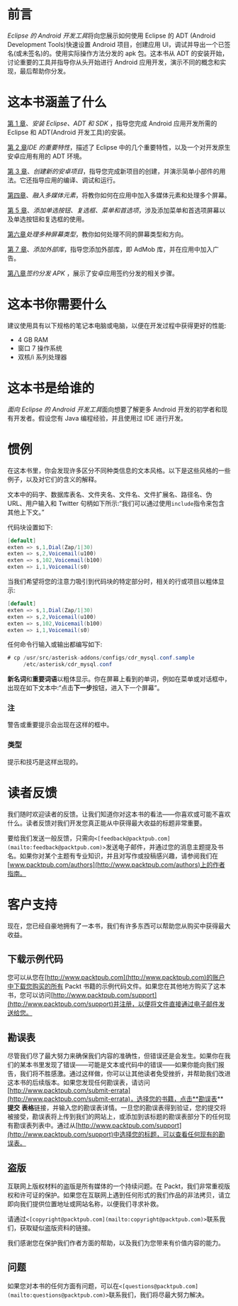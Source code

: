 # 前言

*Eclipse 的 Android 开发工具*将向您展示如何使用 Eclipse 的 ADT (Android Development Tools)快速设置 Android 项目，创建应用 UI，调试并导出一个已签名(或未签名)的。使用实际操作方法分发的 apk 包。这本书从 ADT 的安装开始，讨论重要的工具并指导你从头开始进行 Android 应用开发，演示不同的概念和实现，最后帮助你分发。

# 这本书涵盖了什么

[第 1 章](1.html "Chapter 1. Installing Eclipse, ADT, and SDK")、*安装 Eclipse、ADT 和 SDK* ，指导您完成 Android 应用开发所需的 Eclipse 和 ADT(Android 开发工具)的安装。

[第 2 章](2.html "Chapter 2. Important Features of the IDE")*IDE 的重要特性*，描述了 Eclipse 中的几个重要特性，以及一个对开发原生安卓应用有用的 ADT 环境。

[第 3 章](3.html "Chapter 3. Creating a New Android Project")、*创建新的安卓项目*，指导您完成新项目的创建，并演示简单小部件的用法。它还指导应用的编译、调试和运行。

[第四章](4.html "Chapter 4. Incorporating Multimedia Elements")、*融入多媒体元素*，将教你如何在应用中加入多媒体元素和处理多个屏幕。

[第 5 章](5.html "Chapter 5. Adding RadioButton, CheckBox, Menu, and Preferences")、*添加单选按钮、复选框、菜单和首选项*，涉及添加菜单和首选项屏幕以及单选按钮和复选框的使用。

[第六章](6.html "Chapter 6. Handling Multiple Screen Types")*处理多种屏幕类型*，教你如何处理不同的屏幕类型和方向。

[第 7 章](7.html "Chapter 7. Adding an External Library")、*添加外部库*，指导您添加外部库，即 AdMob 库，并在应用中加入广告。

[第八章](8.html "Chapter 8. Signing and Distributing APK")*签约分发 APK* ，展示了安卓应用签约分发的相关步骤。

# 这本书你需要什么

建议使用具有以下规格的笔记本电脑或电脑，以便在开发过程中获得更好的性能:

*   4 GB RAM
*   窗口 7 操作系统
*   双核/i 系列处理器

# 这本书是给谁的

*面向 Eclipse 的 Android 开发工具*面向想要了解更多 Android 开发的初学者和现有开发者。假设您有 Java 编程经验，并且使用过 IDE 进行开发。

# 惯例

在这本书里，你会发现许多区分不同种类信息的文本风格。以下是这些风格的一些例子，以及对它们的含义的解释。

文本中的码字、数据库表名、文件夹名、文件名、文件扩展名、路径名、伪 URL、用户输入和 Twitter 句柄如下所示:“我们可以通过使用`include`指令来包含其他上下文。”

代码块设置如下:

```java
[default]
exten => s,1,Dial(Zap/1|30)
exten => s,2,Voicemail(u100)
exten => s,102,Voicemail(b100)
exten => i,1,Voicemail(s0)
```

当我们希望将您的注意力吸引到代码块的特定部分时，相关的行或项目以粗体显示:

```java
[default]
exten => s,1,Dial(Zap/1|30)
exten => s,2,Voicemail(u100)
exten => s,102,Voicemail(b100)
exten => i,1,Voicemail(s0)
```

任何命令行输入或输出都编写如下:

```java
# cp /usr/src/asterisk-addons/configs/cdr_mysql.conf.sample
     /etc/asterisk/cdr_mysql.conf
```

**新名词**和**重要词语**以粗体显示。你在屏幕上看到的单词，例如在菜单或对话框中，出现在如下文本中:“点击**下一步**按钮，进入下一个屏幕”。

### 注

警告或重要提示会出现在这样的框中。

### 类型

提示和技巧是这样出现的。

# 读者反馈

我们随时欢迎读者的反馈。让我们知道你对这本书的看法——你喜欢或可能不喜欢什么。读者反馈对我们开发您真正能从中获得最大收益的标题非常重要。

要给我们发送一般反馈，只需向`<[feedback@packtpub.com](mailto:feedback@packtpub.com)>`发送电子邮件，并通过您的消息主题提及书名。如果你对某个主题有专业知识，并且对写作或投稿感兴趣，请参阅我们在[www.packtpub.com/authors](http://www.packtpub.com/authors)上的作者指南。

# 客户支持

现在，您已经自豪地拥有了一本书，我们有许多东西可以帮助您从购买中获得最大收益。

## 下载示例代码

您可以从您在[http://www.packtpub.com](http://www.packtpub.com)的账户中下载您购买的所有 Packt 书籍的示例代码文件。如果您在其他地方购买了这本书，您可以访问[http://www.packtpub.com/support](http://www.packtpub.com/support)并注册，以便将文件直接通过电子邮件发送给您。

## 勘误表

尽管我们尽了最大努力来确保我们内容的准确性，但错误还是会发生。如果你在我们的某本书里发现了错误——可能是文本或代码中的错误——如果你能向我们报告，我们将不胜感激。通过这样做，你可以让其他读者免受挫折，并帮助我们改进这本书的后续版本。如果您发现任何勘误表，请访问[http://www.packtpub.com/submit-errata](http://www.packtpub.com/submit-errata)，选择您的书籍，点击**勘误表** **提交** **表格**链接，并输入您的勘误表详情。一旦您的勘误表得到验证，您的提交将被接受，勘误表将上传到我们的网站上，或添加到该标题的勘误表部分下的任何现有勘误表列表中。通过从[http://www.packtpub.com/support](http://www.packtpub.com/support)中选择您的标题，可以查看任何现有的勘误表。

## 盗版

互联网上版权材料的盗版是所有媒体的一个持续问题。在 Packt，我们非常重视版权和许可证的保护。如果您在互联网上遇到任何形式的我们作品的非法拷贝，请立即向我们提供位置地址或网站名称，以便我们寻求补救。

请通过`<[copyright@packtpub.com](mailto:copyright@packtpub.com)>`联系我们，获取疑似盗版资料的链接。

我们感谢您在保护我们作者方面的帮助，以及我们为您带来有价值内容的能力。

## 问题

如果您对本书的任何方面有问题，可以在`<[questions@packtpub.com](mailto:questions@packtpub.com)>`联系我们，我们将尽最大努力解决。